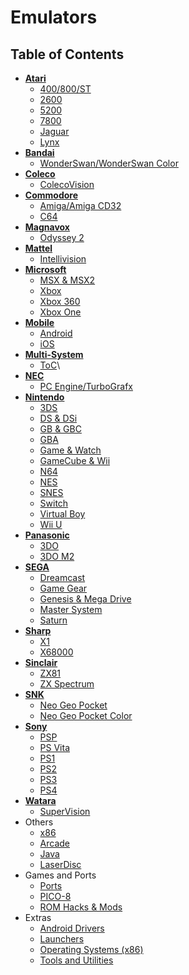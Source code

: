 # Emulators

## Table of Contents
- **[Atari](https://github.com/admyrick/emulation/tree/main/Atari)**
  - [400/800/ST](https://github.com/admyrick/emulation/blob/main/Atari/400-800-ST.md)
  - [2600](https://github.com/admyrick/emulation/blob/main/Atari/2600.md)
  - [5200](https://github.com/admyrick/emulation/blob/main/Atari/5200.md)
  - [7800](https://github.com/admyrick/emulation/blob/main/Atari/7800.md)
  - [Jaguar](https://github.com/admyrick/emulation/blob/main/Atari/Jaguar.md)
  - [Lynx](https://github.com/admyrick/emulation/blob/main/Atari/Lynx.md)
- **[Bandai](https://github.com/admyrick/emulation/tree/main/Bandai)**
  - [WonderSwan/WonderSwan Color](https://github.com/admyrick/emulation/blob/main/Bandai/Wonderswan-WS-Color.md)
- **[Coleco](https://github.com/admyrick/emulation/tree/main/Coleco)**
  - [ColecoVision](https://github.com/admyrick/emulation/blob/main/Coleco/ColecoVision.md) 
- **[Commodore](https://github.com/admyrick/emulation/tree/main/Commodore)**
  - [Amiga/Amiga CD32](https://github.com/admyrick/emulation/blob/main/Commodore/Amiga%2BCD32.md) 
  - [C64](https://github.com/admyrick/emulation/blob/main/Commodore/Commodore%20C64.md)
- **[Magnavox](https://github.com/admyrick/emulation/tree/main/Magnavox)**
  - [Odyssey 2](https://github.com/admyrick/emulation/blob/main/Magnavox/Odyssey2.md)
- **[Mattel](https://github.com/admyrick/emulation/tree/main/Mattel)**
  - [Intellivision](https://github.com/admyrick/emulation/blob/main/Mattel/Intellivision.md) 
- **[Microsoft](https://github.com/admyrick/emulation/tree/main/Microsoft)**
  - [MSX & MSX2](https://github.com/admyrick/emulation/blob/main/Microsoft/MSX%20%26%20MSX2.md)
  - [Xbox](https://github.com/admyrick/emulation/blob/main/Microsoft/Xbox)
  - [Xbox 360](https://github.com/admyrick/emulation/blob/main/Microsoft/Xbox%20360.md)
  - [Xbox One](https://github.com/admyrick/emulation/blob/main/Microsoft/Xbox%20One.md)
- **[Mobile](https://github.com/admyrick/emulation/tree/main/Mobile)**
  - [Android](https://github.com/admyrick/emulation/blob/main/Mobile/Android.md)
  - [iOS](https://github.com/admyrick/emulation/blob/main/Mobile/iOS.md)
- **[Multi-System](https://github.com/admyrick/emulation/tree/main/Multi-System)**
  - [ToC](https://github.com/admyrick/emulation/blob/main/Multi-System/00%20ToC.md)\
- **[NEC](https://github.com/admyrick/emulation/tree/main/NEC)**
  - [PC Engine/TurboGrafx](https://github.com/admyrick/emulation/blob/main/NEC/PC-Engine%20%26%20TurboGrafx.md)
- **[Nintendo](https://github.com/admyrick/emulation/tree/main/Nintendo)**
  - [3DS](https://github.com/admyrick/emulation/blob/main/Nintendo/3DS.md)
  - [DS & DSi](https://github.com/admyrick/emulation/blob/main/Nintendo/DS%20%26%20DSi.md)
  - [GB & GBC](https://github.com/admyrick/emulation/blob/main/Nintendo/GB%20%26%20GBC.md)
  - [GBA](https://github.com/admyrick/emulation/blob/main/Nintendo/GBA.md)
  - [Game & Watch](https://github.com/admyrick/emulation/blob/main/Nintendo/Game%20%26%20Watch.md)
  - [GameCube & Wii](https://github.com/admyrick/emulation/blob/main/Nintendo/GameCube%20%26%20Wii.md)
  - [N64](https://github.com/admyrick/emulation/blob/main/Nintendo/N64.md)
  - [NES](https://github.com/admyrick/emulation/blob/main/Nintendo/NES.md)
  - [SNES](https://github.com/admyrick/emulation/blob/main/Nintendo/SNES.md)
  - [Switch](https://github.com/admyrick/emulation/blob/main/Nintendo/Switch.md)
  - [Virtual Boy](https://github.com/admyrick/emulation/blob/main/Nintendo/Virtual%20Boy)
  - [Wii U](https://github.com/admyrick/emulation/blob/main/Nintendo/Wii%20U.md)
- **[Panasonic](https://github.com/admyrick/emulation/tree/main/Panasonic)**
  - [3DO](https://github.com/admyrick/emulation/blob/main/Panasonic/3DO.md)
  - [3DO M2](https://github.com/admyrick/emulation/blob/main/Panasonic/3DO%20M2.md) 
- **[SEGA](https://github.com/admyrick/emulation/tree/main/SEGA)**
  - [Dreamcast](https://github.com/admyrick/emulation/blob/main/SEGA/Dreamcast.md)
  - [Game Gear](https://github.com/admyrick/emulation/blob/main/SEGA/Game%20Gear.md)
  - [Genesis & Mega Drive](https://github.com/admyrick/emulation/blob/main/SEGA/Genesis%20%26%20Mega%20Drive.md)
  - [Master System](https://github.com/admyrick/emulation/blob/main/SEGA/Master%20System.md)
  - [Saturn](https://github.com/admyrick/emulation/blob/main/SEGA/Saturn.md)
- **[Sharp](https://github.com/admyrick/emulation/tree/main/Sharp)**
  - [X1](https://github.com/admyrick/emulation/blob/main/Sharp/X1.md)
  - [X68000](https://github.com/admyrick/emulation/blob/main/Sharp/X68000.md) 
- **[Sinclair](https://github.com/admyrick/emulation/tree/main/Sinclair)**
  - [ZX81](https://github.com/admyrick/emulation/blob/main/Sinclair/ZX81.md)
  - [ZX Spectrum](https://github.com/admyrick/emulation/blob/main/Sinclair/ZX%20Spectrum.md)
- **[SNK](https://github.com/admyrick/emulation/tree/main/SNK)**
  - [Neo Geo Pocket](https://github.com/admyrick/emulation/blob/main/Neo%20Geo/NeoGeo%20Pocket.md)
  - [Neo Geo Pocket Color](https://github.com/admyrick/emulation/blob/main/Neo%20Geo/NeoGeo%20Pocket%20Color.md)
- **[Sony](https://github.com/admyrick/emulation/tree/main/Sony)**
  - [PSP](https://github.com/admyrick/emulation/blob/main/Sony/PSP.md)
  - [PS Vita](https://github.com/admyrick/emulation/blob/main/Sony/PS%20Vita.md)
  - [PS1](https://github.com/admyrick/emulation/blob/main/Sony/PS1.md)
  - [PS2](https://github.com/admyrick/emulation/blob/main/Sony/PS2.md)
  - [PS3](https://github.com/admyrick/emulation/blob/main/Sony/PS3.md)
  - [PS4](https://github.com/admyrick/emulation/blob/main/Sony/PS4.md)
- **[Watara](https://github.com/admyrick/emulation/tree/main/Watara)**
  - [SuperVision](https://github.com/admyrick/emulation/blob/main/Watara/SuperVision.md) 
- Others
  - [x86](https://github.com/admyrick/emulation/blob/main/x86.md)
  - [Arcade](https://github.com/admyrick/emulation/blob/main/Arcade.md)
  - [Java](https://github.com/admyrick/emulation/blob/main/Java.md)
  - [LaserDisc](https://github.com/admyrick/emulation/blob/main/LaserDisc.md)
- Games and Ports
  - [Ports](https://github.com/admyrick/emulation/blob/main/Ports.md)
  - [PICO-8](https://github.com/admyrick/emulation/blob/main/PICO-8.md)
  - [ROM Hacks & Mods](https://github.com/admyrick/emulation/blob/main/ROM%20Hacks%20%26%20Mods.md)
- Extras
  - [Android Drivers](https://github.com/admyrick/emulation/blob/main/Android%20Drivers.md)
  - [Launchers](https://github.com/admyrick/emulation/blob/main/ROM%20Hacks%20%26%20Mods.md)
  - [Operating Systems (x86)](https://github.com/admyrick/emulation/blob/main/Operating%20Systems%20(x86).md)
  - [Tools and Utilities](https://github.com/admyrick/emulation/blob/main/Tools%20and%20Utilities.md)
